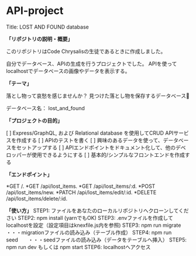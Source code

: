 # API-project

Title: LOST AND FOUND database

**「リポジトリの説明・概要」**

このリポジトリはCode Chrysalisの生徒であるときに作成しました。

自分でデータベース、APIの生成を行うプロジェクトでした。
APIを使ってlocalhostでデータベースの画像やデータを表示する。


**「テーマ」**

落とし物って哀愁を感じませんか？
見つけた落とし物を保存するデータベース🌂

データベース名： lost_and_found

**「プロジェクトの目的」**

[ ] Express/GraphQL, および Relational database を使用してCRUD APIサービスを作成する
[ ] APIのテストを書く
[ ] 興味のあるデータを使って、データベースをセットアップする
[ ] APIエンドポイントをドキュメント化して、他のデベロッパーが使用できるようにする
[ ] 基本的/シンプルなフロントエンドを作成する

**「エンドポイント」**

*GET /. 
*GET /api/lost_items. 
*GET /api/lost_items/:d. 
*POST /api/lost_items/new. 
*PATCH /api/lost_items/edit/:id. 
*DELETE /api/lost_items/delete/:id. 

**「使い方」**
STEP1: ファイルをあなたのローカルリポジトリへクローンしてください
STEP2: npm install (yarnでもOK)
STEP3: .envファイルを作成してlocalhostを設定（設定項目はknexfile.js内を参照)
STEP3: npm run migrate ・・・migrationファイルの読み込み（テーブル作成）
STEP4: npm run seed　　・・・seedファイルの読み込み（データをテーブルへ挿入）
STEP5: npm run dev もしくは npm start
STEP6: localhostへアクセス
